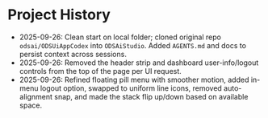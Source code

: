 # Project History

- 2025-09-26: Clean start on local folder; cloned original repo `odsai/ODSUiAppCodex` into `ODSAiStudio`. Added `AGENTS.md` and docs to persist context across sessions.
- 2025-09-26: Removed the header strip and dashboard user-info/logout controls from the top of the page per UI request.
- 2025-09-26: Refined floating pill menu with smoother motion, added in-menu logout option, swapped to uniform line icons, removed auto-alignment snap, and made the stack flip up/down based on available space.
